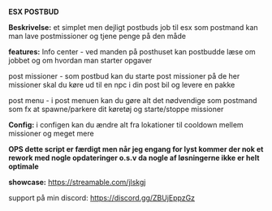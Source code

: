 **ESX POSTBUD**

**Beskrivelse:**
et simplet men dejligt postbuds job til esx som postmand kan man lave postmissioner og tjene penge på den måde

**features:**
Info center - ved manden på posthuset kan postbudde læse om jobbet og om hvordan man starter opgaver

post missioner - som postbud kan du starte post missioner på de her missioner skal du køre ud til en npc i din post bil og levere en pakke

post menu - i post menuen kan du gøre alt det nødvendige som postmand som fx at spawne/parkere dit køretøj og starte/stoppe missioner

**Config:**
i configen kan du ændre alt fra lokationer til cooldown mellem missioner og meget mere

**OPS dette script er færdigt men når jeg engang for lyst kommer der nok et rework med nogle opdateringer o.s.v da nogle af løsningerne ikke er helt optimale**

**showcase:**
https://streamable.com/jlskgj

support på min discord:
https://discord.gg/ZBUjEppzGz
